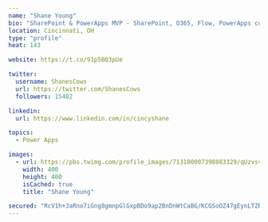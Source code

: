 ```yaml
---
name: "Shane Young"
bio: "SharePoint & PowerApps MVP - SharePoint, O365, Flow, PowerApps consulting? @PowerApps911 | Pure Snark? You found it."
location: Cincinnati, OH
type: "profile"
heat: 143

website: https://t.co/91p5BQ3pUe

twitter:
  username: ShanesCows
  url: https://twitter.com/ShanesCows
  followers: 15402

linkedin:
  url: https://www.linkedin.com/in/cincyshane

topics:
  - Power Apps

images:
  - url: https://pbs.twimg.com/profile_images/713100007398883329/qUzvsvQ3_400x400.jpg
    width: 400
    height: 400
    isCached: true
    title: "Shane Young"

secured: "RcV1h+JaRno7iGng8gmnpGlGxpBDo9ap2BnDnWtCaBG/KCGSoOZ47gEynLTZR4fG0kxVZioxGy6fLqqnSlzN1Fs7gduy16759Gn6XMj+H3DeJ1uE5Tm06USexhczfEKK4mhVjkt7aqKq9krVbq6IKq++OBAbCG8ve0z+g0EXBpRWZGbGLa2aNku1f2DkWfFfAt29G0i0/T06vA7LXI2QilkOWiIA3Me2cGRcuHIURW+/DtdvtpDkB60BMkxNFP8ch0zdoGIWlzGzi/dpkpHS4Ilw8F7e4ZMbw7g6x2yh9vQ91aiSDWdh6OGGNGU/ckoWFOgZBhleZ24asgPg/Q3hgU4xluuKOB2Pk9hRuKtxA5MTS6QnIJhlZhLgpvfRB42ggI9Bl0+viueTM5KIGH5R1hbbSi8XCycGwaX/fc7d6t4=;40niqiIAHwkG34GoIPKlpQ=="
---
```


